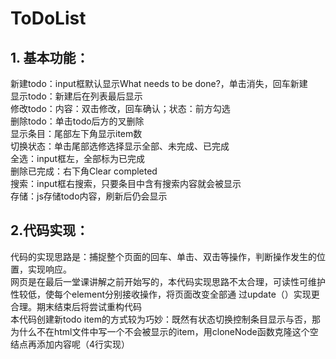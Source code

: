 # ToDoList
## 1. 基本功能：
新建todo：input框默认显示What needs to be done?，单击消失，回车新建  
显示todo：新建后在列表最后显示  
修改todo：内容：双击修改，回车确认；状态：前方勾选  
删除todo：单击todo后方的叉删除  
显示条目：尾部左下角显示item数  
切换状态：单击尾部选修选择显示全部、未完成、已完成  
全选：input框左，全部标为已完成  
删除已完成：右下角Clear completed  
搜索：input框右搜索，只要条目中含有搜索内容就会被显示  
存储：js存储todo内容，刷新后仍会显示  

## 2.代码实现：
代码的实现思路是：捕捉整个页面的回车、单击、双击等操作，判断操作发生的位置，实现响应。  
网页是在最后一堂课讲解之前开始写的，本代码实现思路不太合理，可读性可维护性较低，使每个element分别接收操作，将页面改变全部通 过update（）实现更合理。期末结束后将尝试重构代码    
本代码创建新todo item的方式较为巧妙：既然有状态切换控制条目显示与否，那为什么不在html文件中写一个不会被显示的item，用cloneNode函数克隆这个空结点再添加内容呢（4行实现）  